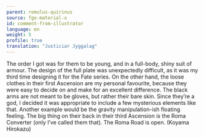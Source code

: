 ```yaml
---
parent: romulus-quirinus
source: fgo-material-x
id: comment-from-illustrator
language: en
weight: 5
profile: true
translation: "Justiciar Jyggalag"
---
```


The order I got was for them to be young, and in a full-body, shiny suit of armour. The design of the full plate was unexpectedly difficult, as it was my third time designing it for the Fate series. On the other hand, the loose clothes in their first Ascension are my personal favourite, because they were easy to decide on and make for an excellent difference. The black arms are not meant to be gloves, but rather their bare skin. Since they’re a god, I decided it was appropriate to include a few mysterious elements like that. Another example would be the gravity manipulation-ish floating feeling.
The big thing on their back in their third Ascension is the Roma Converter (only I’ve called them that). The Roma Road is open. (Koyama Hirokazu)
